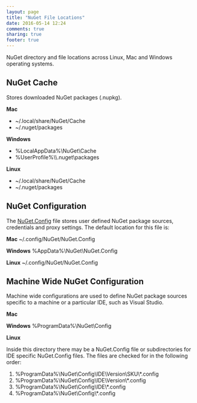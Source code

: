 ```yaml
---
layout: page
title: "NuGet File Locations"
date: 2016-05-14 12:24
comments: true
sharing: true
footer: true
---
```


NuGet directory and file locations across Linux, Mac and Windows operating systems.

## NuGet Cache

Stores downloaded NuGet packages (.nupkg).
 
**Mac**

 * ~/.local/share/NuGet/Cache
 * ~/.nuget/packages

**Windows**

 * %LocalAppData%\NuGet\Cache
 * %UserProfile%\\\\.nuget\packages

**Linux**

 * ~/.local/share/NuGet/Cache
 * ~/.nuget/packages 

## NuGet Configuration

The [NuGet.Config](http://docs.nuget.org/docs/reference/nuget-config-file) file stores user defined NuGet package sources, credentials and proxy settings. The default location for this file is:

**Mac** ~/.config/NuGet/NuGet.Config

**Windows** %AppData%\NuGet\NuGet.Config

**Linux** ~/.config/NuGet/NuGet.Config

## Machine Wide NuGet Configuration

Machine wide configurations are used to define NuGet package sources specific to a machine or a particular IDE, such as Visual Studio.

**Mac**

**Windows** %ProgramData%\NuGet\Config

**Linux**

Inside this directory there may be a NuGet.Config file or subdirectories for IDE specific NuGet.Config files. The files are checked for in the following order:

 1. %ProgramData%\NuGet\Config\IDE\Version\SKU\\*.config
 2. %ProgramData%\NuGet\Config\IDE\Version\\*.config
 3. %ProgramData%\NuGet\Config\IDE\\*.config
 4. %ProgramData%\NuGet\Config\\*.config
 